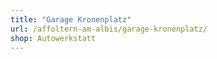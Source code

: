 ```yaml
---
title: "Garage Kronenplatz"
url: /affoltern-am-albis/garage-kronenplatz/
shop: Autowerkstatt
---
```

